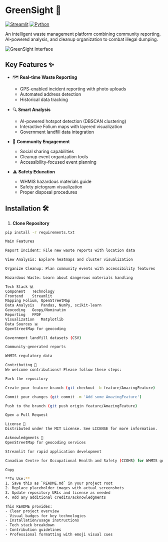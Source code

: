 # GreenSight 🌱

[![Streamlit](https://img.shields.io/badge/Streamlit-FF4B4B?style=for-the-badge&logo=Streamlit&logoColor=white)](https://streamlit.io/)
[![Python](https://img.shields.io/badge/Python-3.8%2B-blue?style=for-the-badge&logo=python)](https://python.org)

An intelligent waste management platform combining community reporting, AI-powered analysis, and cleanup organization to combat illegal dumping.

![GreenSight Interface](https://via.placeholder.com/800x400.png?text=GreenSight+Interface)

## Key Features ✨

- 🗺️ **Real-time Waste Reporting**
  - GPS-enabled incident reporting with photo uploads
  - Automated address detection
  - Historical data tracking

- 🔍 **Smart Analysis**
  - AI-powered hotspot detection (DBSCAN clustering)
  - Interactive Folium maps with layered visualization
  - Government landfill data integration

- 🤝 **Community Engagement**
  - Social sharing capabilities
  - Cleanup event organization tools
  - Accessibility-focused event planning

- ⚠️ **Safety Education**
  - WHMIS hazardous materials guide
  - Safety pictogram visualization
  - Proper disposal procedures

## Installation 🛠️

1. **Clone Repository**
```bash
pip install -r requirements.txt

Main Features

Report Incident: File new waste reports with location data

View Analysis: Explore heatmaps and cluster visualization

Organize Cleanup: Plan community events with accessibility features

Hazardous Waste: Learn about dangerous materials handling

Tech Stack 💻
Component	Technology
Frontend	Streamlit
Mapping	Folium, OpenStreetMap
Data Analysis	Pandas, NumPy, scikit-learn
Geocoding	Geopy/Nominatim
Reporting	FPDF
Visualization	Matplotlib
Data Sources 📊
OpenStreetMap for geocoding

Government landfill datasets (CSV)

Community-generated reports

WHMIS regulatory data

Contributing 🤝
We welcome contributions! Please follow these steps:

Fork the repository

Create your feature branch (git checkout -b feature/AmazingFeature)

Commit your changes (git commit -m 'Add some AmazingFeature')

Push to the branch (git push origin feature/AmazingFeature)

Open a Pull Request

License 📄
Distributed under the MIT License. See LICENSE for more information.

Acknowledgments 🙏
OpenStreetMap for geocoding services

Streamlit for rapid application development

Canadian Centre for Occupational Health and Safety (CCOHS) for WHMIS guidelines

Copy

**To Use:**  
1. Save this as `README.md` in your project root
2. Replace placeholder images with actual screenshots
3. Update repository URLs and license as needed
4. Add any additional credits/acknowledgments

This README provides:
- Clear project overview
- Visual badges for key technologies
- Installation/usage instructions
- Tech stack breakdown
- Contribution guidelines
- Professional formatting with emoji visual cues
